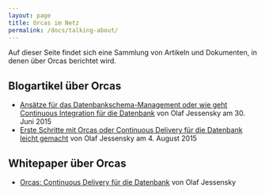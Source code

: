 ```yaml
---
layout: page
title: Orcas im Netz
permalink: /docs/talking-about/
---
```


Auf dieser Seite findet sich eine Sammlung von Artikeln und Dokumenten, in denen über Orcas berichtet wird.

## Blogartikel über Orcas

* [Ansätze für das Datenbankschema-Management oder wie geht Continuous Integration für die Datenbank](https://thecattlecrew.wordpress.com/2015/06/30/ansatze-fur-das-datenbankschema-management-oder-wie-geht-continuous-integration-fur-die-datenbank/) von Olaf Jessensky am 30. Juni 2015
* [Erste Schritte mit Orcas oder Continuous Delivery für die Datenbank leicht gemacht](https://thecattlecrew.wordpress.com/2015/08/04/erste-schritte-mit-orcas-oder-continuous-delivery-fuer-die-datenbank-leicht-gemacht/) von Olaf Jessensky am 4. August 2015

## Whitepaper über Orcas

* [Orcas: Continuous Delivery für die Datenbank](http://www.opitz-consulting.com/fileadmin/redaktion/veroeffentlichungen/whitepaper/whitepaper-orcas_sicher.pdf) von Olaf Jessensky
